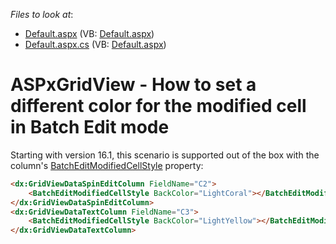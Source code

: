 <!-- default file list -->
*Files to look at*:

* [Default.aspx](./CS/Default.aspx) (VB: [Default.aspx](./VB/Default.aspx))
* [Default.aspx.cs](./CS/Default.aspx.cs) (VB: [Default.aspx](./VB/Default.aspx))
<!-- default file list end -->
# ASPxGridView - How to set a different color for the modified cell in Batch Edit mode


<p>Starting with version 16.1, this scenario is supported out of the box with the column's <a href="https://documentation.devexpress.com/#AspNet/DevExpressWebGridViewDataColumn_BatchEditModifiedCellStyletopic">BatchEditModifiedCellStyle</a> property:</p>


```aspx
<dx:GridViewDataSpinEditColumn FieldName="C2">
    <BatchEditModifiedCellStyle BackColor="LightCoral"></BatchEditModifiedCellStyle>
</dx:GridViewDataSpinEditColumn>
<dx:GridViewDataTextColumn FieldName="C3">
    <BatchEditModifiedCellStyle BackColor="LightYellow"></BatchEditModifiedCellStyle>
</dx:GridViewDataTextColumn>

```



<br/>


